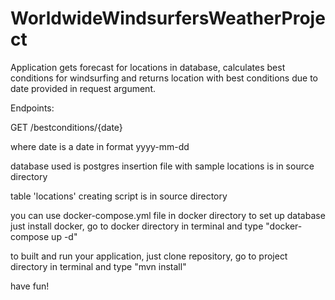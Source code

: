 # WorldwideWindsurfersWeatherProject

Application gets forecast for locations in database, calculates best conditions for
windsurfing and returns location with best conditions due to date provided in request argument.

Endpoints:

GET
/bestconditions/{date}  

where date is a date in format yyyy-mm-dd

database used is postgres
insertion file with sample locations is in source directory

table 'locations' creating script is in source directory

you can use docker-compose.yml file in docker directory to set up database
just install docker, go to docker directory in terminal and type "docker-compose up -d"

to built and run your application, just clone repository, go to project directory
in terminal and type "mvn install"

have fun!
